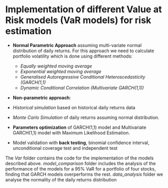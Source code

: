 # Implementation of different Value at Risk models (VaR models) for risk estimation


* **Normal Parametric Approach** assuming multi-variate normal distribution of daily returns. For this approach 
we need to calculate portfolio volatility which is done using different methods: 
  
  - *Equally weighted moving average*
  - *Exponential weighted moving average*
  - *Generalised Autoregressive Conditional Heteroscedasticity (GARCH(1,1)*
  - *Dynamic Conditional Correlation (Multivariate GARCH(1,1))*

*	**Non-parametric approach**: 

  * *Historical simulation* based on historical daily returns data
  * *Monte Carlo Simulation* of daily returns assuming normal distribution.

* **Parameters optimization** of GARCH(1,1) model and Multivariate GARCH(1,1) model with Maximum Likelihood Estimation.
  
*	Model validation with **back testing**, binomial confidence interval,  unconditional coverage test and independent test 

The *Var* folder contains the code for the implementation of the models described above. 
*model_comparison* folder includes  the analysis of the performance of the models for a 95% VaR for a portfolio of four 
stocks, finding that GARCH models overperforms the rest. *data_analysis* folder we analyse the normality of the
daily returns distribution
